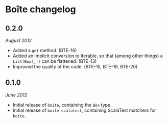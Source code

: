 Boîte changelog
===============

0.2.0
-----
_August 2012_

* Added a `get` method. (BTE-16)
* Added an implicit conversion to Iterable, so that (among other things) a `List[Box[_]]` can be flattened. (BTE-13)
* Improved the quality of the code. (BTE-15, BTE-19, BTE-20)


0.1.0
-----
_June 2012_

* Initial release of `boite`, containing the `Box` type.
* Initial release of `boite-scalatest`, containing ScalaTest matchers for `boite`.
